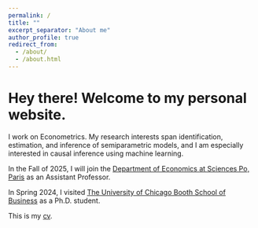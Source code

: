 ```yaml
---
permalink: /
title: ""
excerpt_separator: "About me"
author_profile: true
redirect_from: 
  - /about/
  - /about.html
---
```


Hey there! Welcome to my personal website.  
====

I work on Econometrics. My research interests span identification, estimation, and inference of semiparametric models, and I am especially interested in causal inference using machine learning.

In the Fall of 2025, I will join the [Department of Economics at Sciences Po, Paris](https://www.sciencespo.fr/department-economics/) as an Assistant Professor. 

In Spring 2024, I visited [The University of Chicago Booth School of Business](https://www.chicagobooth.edu/) as a Ph.D. student.

This is my [cv](http://argafacu.github.io/files/cvFacundoArganaraz.pdf).
